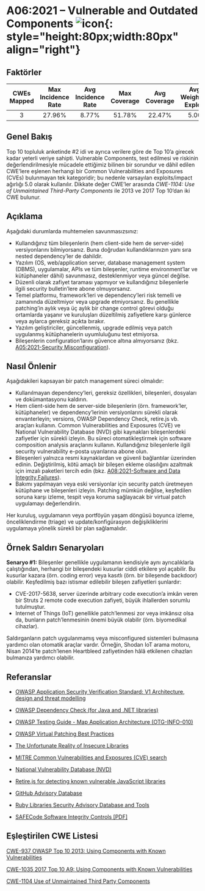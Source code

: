 # A06:2021 – Vulnerable and Outdated Components    ![icon](assets/TOP_10_Icons_Final_Vulnerable_Outdated_Components.png){: style="height:80px;width:80px" align="right"}

## Faktörler

| CWEs Mapped | Max Incidence Rate | Avg Incidence Rate | Max Coverage | Avg Coverage | Avg Weighted Exploit | Avg Weighted Impact | Total Occurrences | Total CVEs |
| :---------: | :----------------: | :----------------: | :----------: | :----------: | :------------------: | :-----------------: | :---------------: | :--------: |
|      3      |       27.96%       |        8.77%       |    51.78%    |    22.47%    |         5.00         |         5.00        |       30,457      |      0     |

## Genel Bakış

Top 10 topluluk anketinde #2 idi ve ayrıca verilere göre de Top 10’a girecek kadar yeterli veriye sahipti. Vulnerable Components, test edilmesi ve riskinin değerlendirilmesiyle mücadele ettiğimiz bilinen bir sorundur ve dâhil edilen CWE’lere eşlenen herhangi bir Common Vulnerabilities and Exposures (CVEs) bulunmayan tek kategoridir; bu nedenle varsayılan exploits/impact ağırlığı 5.0 olarak kullanılır. Dikkate değer CWE’ler arasında *CWE-1104: Use of Unmaintained Third-Party Components* ile 2013 ve 2017 Top 10’dan iki CWE bulunur.

## Açıklama

Aşağıdaki durumlarda muhtemelen savunmasızsınız:

* Kullandığınız tüm bileşenlerin (hem client-side hem de server-side) versiyonlarını bilmiyorsanız. Buna doğrudan kullandıklarınızın yanı sıra nested dependency’ler de dahildir.
* Yazılım (OS, web/application server, database management system (DBMS), uygulamalar, APIs ve tüm bileşenler, runtime environment’lar ve kütüphaneler dâhil) savunmasız, desteklenmiyor veya güncel değilse.
* Düzenli olarak zafiyet taraması yapmıyor ve kullandığınız bileşenlerle ilgili security bulletin’lere abone olmuyorsanız.
* Temel platformu, framework’leri ve dependency’leri risk temelli ve zamanında düzeltmiyor veya upgrade etmiyorsanız. Bu genellikle patching’in aylık veya üç aylık bir change control görevi olduğu ortamlarda yaşanır ve kuruluşları düzeltilmiş zafiyetlere karşı günlerce veya aylarca gereksiz açıkta bırakır.
* Yazılım geliştiriciler, güncellenmiş, upgrade edilmiş veya patch uygulanmış kütüphanelerin uyumluluğunu test etmiyorsa.
* Bileşenlerin configuration’larını güvence altına almıyorsanız (bkz. [A05:2021-Security Misconfiguration](A05_2021-Security_Misconfiguration.md)).

## Nasıl Önlenir

Aşağıdakileri kapsayan bir patch management süreci olmalıdır:

* Kullanılmayan dependency’leri, gereksiz özellikleri, bileşenleri, dosyaları ve dokümantasyonu kaldırın.
* Hem client-side hem de server-side bileşenlerin (örn. framework’ler, kütüphaneler) ve dependency’lerinin versiyonlarını sürekli olarak envanterleyin; versions, OWASP Dependency Check, retire.js vb. araçları kullanın. Common Vulnerabilities and Exposures (CVE) ve National Vulnerability Database (NVD) gibi kaynakları bileşenlerdeki zafiyetler için sürekli izleyin. Bu süreci otomatikleştirmek için software composition analysis araçlarını kullanın. Kullandığınız bileşenlerle ilgili security vulnerability e-posta uyarılarına abone olun.
* Bileşenleri yalnızca resmi kaynaklardan ve güvenli bağlantılar üzerinden edinin. Değiştirilmiş, kötü amaçlı bir bileşen ekleme olasılığını azaltmak için imzalı paketleri tercih edin (bkz. [A08:2021-Software and Data Integrity Failures](A08_2021-Software_and_Data_Integrity_Failures.md)).
* Bakımı yapılmayan veya eski versiyonlar için security patch üretmeyen kütüphane ve bileşenleri izleyin. Patching mümkün değilse, keşfedilen soruna karşı izleme, tespit veya koruma sağlayacak bir virtual patch uygulamayı değerlendirin.

Her kuruluş, uygulamanın veya portföyün yaşam döngüsü boyunca izleme, önceliklendirme (triage) ve update/konfigürasyon değişikliklerini uygulamaya yönelik sürekli bir plan sağlamalıdır.

## Örnek Saldırı Senaryoları

**Senaryo #1:** Bileşenler genellikle uygulamanın kendisiyle aynı ayrıcalıklarla çalıştığından, herhangi bir bileşendeki kusurlar ciddi etkilere yol açabilir. Bu kusurlar kazara (örn. coding error) veya kasıtlı (örn. bir bileşende backdoor) olabilir. Keşfedilmiş bazı istismar edilebilir bileşen zafiyetleri şunlardır:

* CVE-2017-5638, server üzerinde arbitrary code execution’a imkân veren bir Struts 2 remote code execution zafiyeti, büyük ihlallerden sorumlu tutulmuştur.
* Internet of Things (IoT) genellikle patch’lenmesi zor veya imkânsız olsa da, bunların patch’lenmesinin önemi büyük olabilir (örn. biyomedikal cihazlar).

Saldırganların patch uygulanmamış veya misconfigured sistemleri bulmasına yardımcı olan otomatik araçlar vardır. Örneğin, Shodan IoT arama motoru, Nisan 2014’te patch’lenen Heartbleed zafiyetinden hâlâ etkilenen cihazları bulmanıza yardımcı olabilir.


## Referanslar
- [OWASP Application Security Verification Standard: V1 Architecture, design and threat modelling](/www-project-application-security-verification-standard)

- [OWASP Dependency Check (for Java and .NET libraries)](/www-project-dependency-check)

- [OWASP Testing Guide - Map Application Architecture (OTG-INFO-010)](/www-project-web-security-testing-guide/latest/4-Web_Application_Security_Testing/01-Information_Gathering/10-Map_Application_Architecture)

- [OWASP Virtual Patching Best Practices](/www-community/Virtual_Patching_Best_Practices)

- [The Unfortunate Reality of Insecure Libraries](https://cdn2.hubspot.net/hub/203759/file-1100864196-pdf/docs/Contrast_-_Insecure_Libraries_2014.pdf)

- [MITRE Common Vulnerabilities and Exposures (CVE) search](https://www.cvedetails.com/version-search.php)

- [National Vulnerability Database (NVD)](https://nvd.nist.gov/)

- [Retire.js for detecting known vulnerable JavaScript libraries](https://github.com/retirejs/retire.js/)

- [GitHub Advisory Database](https://github.com/advisories)

- [Ruby Libraries Security Advisory Database and Tools](https://rubysec.com/)

- [SAFECode Software Integrity Controls \[PDF\]](https://safecode.org/publication/SAFECode_Software_Integrity_Controls0610.pdf)


## Eşleştirilen CWE Listesi

[CWE-937 OWASP Top 10 2013: Using Components with Known Vulnerabilities](https://cwe.mitre.org/data/definitions/937.html)

[CWE-1035 2017 Top 10 A9: Using Components with Known Vulnerabilities](https://cwe.mitre.org/data/definitions/1035.html)

[CWE-1104 Use of Unmaintained Third Party Components](https://cwe.mitre.org/data/definitions/1104.html)
